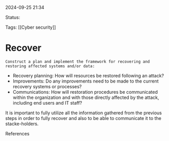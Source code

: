 2024-09-25 21:34

Status:

Tags:
[[Cyber security]]


# Recover

	Construct a plan and implement the framework for recovering and restoring affected systems and/or data:

- Recovery planning: How will resources be restored following an attack?
- Improvements: Do any improvements need to be made to the current recovery systems or processes?
- Communications: How will restoration procedures be communicated within the organization and with those directly affected by the attack, including end users and IT staff?

 It is important to fully utilize all the information gathered from the previous steps in order to fully recover and also to be able to communicate it to the stacke-holders.




References 